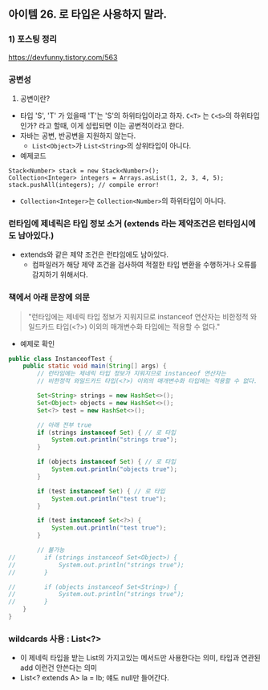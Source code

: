 ## 아이템 26. 로 타입은 사용하지 말라.

### 1) 포스팅 정리
https://devfunny.tistory.com/563

### 공변성
1) 공변이란?
- 타입 'S', 'T' 가 있을때 'T'는 'S'의 하위타입이라고 하자.
  `C<T>` 는 `C<S>`의 하위타입인가? 라고 할때, 이게 성립되면 이는 공변적이라고 한다.
- 자바는 공변, 반공변을 지원하지 않는다.
  - `List<Object>`가 `List<String>`의 상위타입이 아니다.
- 예제코드
```
Stack<Number> stack = new Stack<Number>();
Collection<Integer> integers = Arrays.asList(1, 2, 3, 4, 5);
stack.pushAll(integers); // compile error!
```
  - `Collection<Integer>`는 `Collection<Number>`의 하위타입이 아니다.

### 런타임에 제네릭은 타입 정보 소거 (extends 라는 제약조건은 런타임시에도 남아있다.)
- extends와 같은 제약 조건은 런타임에도 남아있다. 
  - 컴파일러가 해당 제약 조건을 검사하여 적절한 타입 변환을 수행하거나 오류를 감지하기 위해서다.

### 책에서 아래 문장에 의문
> "런타임에는 제네릭 타입 정보가 지워지므로 instanceof 연산자는 비한정적 와일드카드 타입(<?>) 이외의 매개변수화 타입에는 적용할 수 없다."

- 예제로 확인
```java
public class InstanceofTest {
    public static void main(String[] args) {
        // 런타임에는 제네릭 타입 정보가 지워지므로 instanceof 연산자는
        // 비한정적 와일드카드 타입(<?>) 이외의 매개변수화 타입에는 적용할 수 없다.

        Set<String> strings = new HashSet<>();
        Set<Object> objects = new HashSet<>();
        Set<?> test = new HashSet<>();

        // 아래 전부 true
        if (strings instanceof Set) { // 로 타입
            System.out.println("strings true");
        }

        if (objects instanceof Set) { // 로 타입
            System.out.println("objects true");
        }

        if (test instanceof Set) { // 로 타입
            System.out.println("test true");
        }

        if (test instanceof Set<?>) {
            System.out.println("test true");
        }

        // 불가능
//        if (strings instanceof Set<Object>) {
//            System.out.println("strings true");
//        }

//        if (objects instanceof Set<String>) {
//            System.out.println("strings true");
//        }
    }
}
```

### wildcards 사용 : List<?>
- 이 제네릭 타입을 받는 List의 가지고있는 메서드만 사용한다는 의미, 타입과 연관된 add 이런건 안쓴다는 의미
- List<? extends A> la = lb; 얘도 null만 들어간다.

